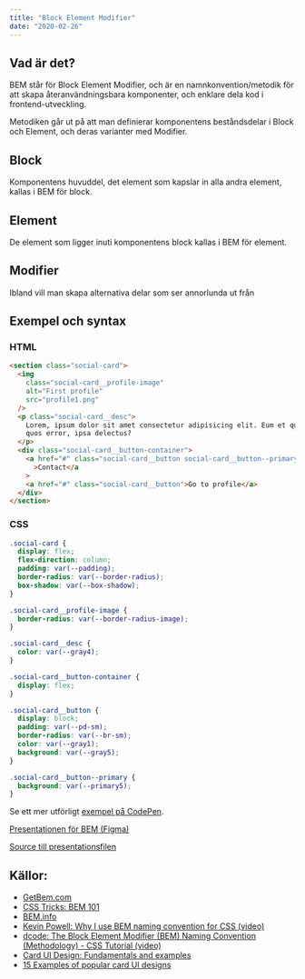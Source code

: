 ```yaml
---
title: "Block Element Modifier"
date: "2020-02-26"
---
```


## Vad är det?

BEM står för Block Element Modifier, och är en namnkonvention/metodik för att skapa återanvändningsbara komponenter, och enklare dela kod i frontend-utveckling.

Metodiken går ut på att man definierar komponentens beståndsdelar i Block och Element, och deras varianter med Modifier.

## Block

Komponentens huvuddel, det element som kapslar in alla andra element, kallas i BEM för block.

## Element

De element som ligger inuti komponentens block kallas i BEM för element.

## Modifier

Ibland vill man skapa alternativa delar som ser annorlunda ut från

## Exempel och syntax

### HTML

```html
<section class="social-card">
  <img
    class="social-card__profile-image"
    alt="First profile"
    src="profile1.png"
  />
  <p class="social-card__desc">
    Lorem, ipsum dolor sit amet consectetur adipisicing elit. Eum et quaerat
    quos error, ipsa delectus?
  </p>
  <div class="social-card__button-container">
    <a href="#" class="social-card__button social-card__button--primary"
      >Contact</a
    >
    <a href="#" class="social-card__button">Go to profile</a>
  </div>
</section>
```

### CSS

```css
.social-card {
  display: flex;
  flex-direction: column;
  padding: var(--padding);
  border-radius: var(--border-radius);
  box-shadow: var(--box-shadow);
}

.social-card__profile-image {
  border-radius: var(--border-radius-image);
}

.social-card__desc {
  color: var(--gray4);
}

.social-card__button-container {
  display: flex;
}

.social-card__button {
  display: block;
  padding: var(--pd-sm);
  border-radius: var(--br-sm);
  color: var(--gray1);
  background: var(--gray5);
}

.social-card__button--primary {
  background: var(--primary5);
}
```

Se ett mer utförligt [exempel på CodePen](https://codepen.io/GuteFelix/pen/QWbaJqV).


[Presentationen för BEM (Figma)](https://www.figma.com/proto/Vn47JszfXWFq5OGxtYGHoz/BEM?node-id=1%3A2&viewport=357%2C371%2C0.41383543610572815&scaling=min-zoom)

[Source till presentationsfilen](https://www.figma.com/file/Vn47JszfXWFq5OGxtYGHoz/BEM?node-id=7%3A71)

## Källor:

- [GetBem.com](http://getbem.com/)
- [CSS Tricks: BEM 101](https://css-tricks.com/bem-101/)
- [BEM.info](https://en.bem.info/)
- [Kevin Powell: Why I use BEM naming convention for CSS (video)](https://www.youtube.com/watch?v=SLjHSVwXYq4)
- [dcode: The Block Element Modifier (BEM) Naming Convention (Methodology) - CSS Tutorial (video)](https://www.youtube.com/watch?v=u-XKw585KqY)
- [Card UI Design: Fundamentals and examples](https://www.justinmind.com/blog/cards-ui-design/)
- [15 Examples of popular card UI designs](https://www.mockplus.com/blog/post/card-ui-design)